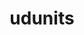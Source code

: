 ---
title: "udunits"
layout: cache
categories: [package, develop-2024-02-11]
meta: {"versions": ["2.2.28"], "compilers": ["cce@=15.0.1", "gcc@=10.3.0", "gcc@=11.4.0", "gcc@=9.4.0", "oneapi@=2024.0.0"], "oss": ["rhel8", "sle_hpc15", "ubuntu20.04", "ubuntu22.04"], "platforms": ["linux"], "targets": ["neoverse_v1", "neoverse_v2", "ppc64le", "x86_64_v3", "x86_64_v4", "zen4"], "stacks": ["e4s", "e4s-cray-rhel", "e4s-cray-sles", "e4s-neoverse-v2", "e4s-neoverse_v1", "e4s-oneapi", "e4s-power", "root"], "num_specs": 7, "num_specs_by_stack": {"root": 7, "e4s-cray-rhel": 1, "e4s-cray-sles": 1, "e4s-neoverse_v1": 1, "e4s-power": 1, "e4s": 1, "e4s-neoverse-v2": 1, "e4s-oneapi": 1}}
spec_details: [{"hash": "jvwx7qhxi756mzwr2gw7hhvsfzpnvsk3", "compiler": "cce@=15.0.1", "versions": ["2.2.28"], "os": "rhel8", "platform": "linux", "target": "zen4", "variants": ["build_system=autotools", "+shared"], "stacks": ["root", "e4s-cray-rhel"], "size": "-", "tarball": "https://binaries.spack.io/develop-2024-02-11/build_cache/linux-rhel8-zen4/cce-15.0.1/udunits-2.2.28/linux-rhel8-zen4-cce-15.0.1-udunits-2.2.28-jvwx7qhxi756mzwr2gw7hhvsfzpnvsk3.spack"}, {"hash": "etntk75opfgbgpn6t7lbllmfjc5ulvaz", "compiler": "gcc@=10.3.0", "versions": ["2.2.28"], "os": "sle_hpc15", "platform": "linux", "target": "x86_64_v4", "variants": ["build_system=autotools", "+shared"], "stacks": ["e4s-cray-sles", "root"], "size": "-", "tarball": "https://binaries.spack.io/develop-2024-02-11/build_cache/linux-sle_hpc15-x86_64_v4/gcc-10.3.0/udunits-2.2.28/linux-sle_hpc15-x86_64_v4-gcc-10.3.0-udunits-2.2.28-etntk75opfgbgpn6t7lbllmfjc5ulvaz.spack"}, {"hash": "ikqkuxoywnpqypsulbwzp7kxbxlhn56x", "compiler": "gcc@=11.4.0", "versions": ["2.2.28"], "os": "ubuntu20.04", "platform": "linux", "target": "neoverse_v1", "variants": ["build_system=autotools", "+shared"], "stacks": ["e4s-neoverse_v1", "root"], "size": "-", "tarball": "https://binaries.spack.io/develop-2024-02-11/build_cache/linux-ubuntu20.04-neoverse_v1/gcc-11.4.0/udunits-2.2.28/linux-ubuntu20.04-neoverse_v1-gcc-11.4.0-udunits-2.2.28-ikqkuxoywnpqypsulbwzp7kxbxlhn56x.spack"}, {"hash": "k6nkusntdsutabzpj5xf6263de4x4nbw", "compiler": "gcc@=9.4.0", "versions": ["2.2.28"], "os": "ubuntu20.04", "platform": "linux", "target": "ppc64le", "variants": ["build_system=autotools", "+shared"], "stacks": ["root", "e4s-power"], "size": "-", "tarball": "https://binaries.spack.io/develop-2024-02-11/build_cache/linux-ubuntu20.04-ppc64le/gcc-9.4.0/udunits-2.2.28/linux-ubuntu20.04-ppc64le-gcc-9.4.0-udunits-2.2.28-k6nkusntdsutabzpj5xf6263de4x4nbw.spack"}, {"hash": "ilkn4zksck2p3qaqo77ebdho62dgzzj3", "compiler": "gcc@=11.4.0", "versions": ["2.2.28"], "os": "ubuntu20.04", "platform": "linux", "target": "x86_64_v3", "variants": ["build_system=autotools", "+shared"], "stacks": ["root", "e4s"], "size": "-", "tarball": "https://binaries.spack.io/develop-2024-02-11/build_cache/linux-ubuntu20.04-x86_64_v3/gcc-11.4.0/udunits-2.2.28/linux-ubuntu20.04-x86_64_v3-gcc-11.4.0-udunits-2.2.28-ilkn4zksck2p3qaqo77ebdho62dgzzj3.spack"}, {"hash": "fe6spcujzu4lh64gb66qvsoocsmuovsh", "compiler": "gcc@=11.4.0", "versions": ["2.2.28"], "os": "ubuntu22.04", "platform": "linux", "target": "neoverse_v2", "variants": ["build_system=autotools", "+shared"], "stacks": ["root", "e4s-neoverse-v2"], "size": "-", "tarball": "https://binaries.spack.io/develop-2024-02-11/build_cache/linux-ubuntu22.04-neoverse_v2/gcc-11.4.0/udunits-2.2.28/linux-ubuntu22.04-neoverse_v2-gcc-11.4.0-udunits-2.2.28-fe6spcujzu4lh64gb66qvsoocsmuovsh.spack"}, {"hash": "rf7ss3evhnr7m6xs5xyv5c4rfhc53e2m", "compiler": "oneapi@=2024.0.0", "versions": ["2.2.28"], "os": "ubuntu22.04", "platform": "linux", "target": "x86_64_v3", "variants": ["build_system=autotools", "+shared"], "stacks": ["e4s-oneapi", "root"], "size": "-", "tarball": "https://binaries.spack.io/develop-2024-02-11/build_cache/linux-ubuntu22.04-x86_64_v3/oneapi-2024.0.0/udunits-2.2.28/linux-ubuntu22.04-x86_64_v3-oneapi-2024.0.0-udunits-2.2.28-rf7ss3evhnr7m6xs5xyv5c4rfhc53e2m.spack"}]
---